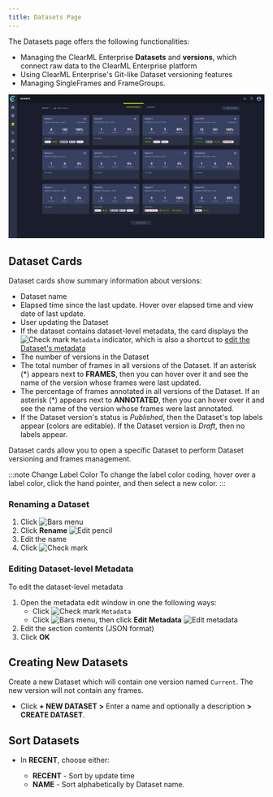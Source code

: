 ```yaml
---
title: Datasets Page
---
```


The Datasets page offers the following functionalities: 
* Managing the ClearML Enterprise **Datasets** and **versions**, which connect raw data to the ClearML Enterprise platform
* Using ClearML Enterprise's Git-like Dataset versioning features
* Managing SingleFrames and FrameGroups.


![image](../../img/hyperdatasets/datasets_01.png)

## Dataset Cards

Dataset cards show summary information about versions: 
* Dataset name
* Elapsed time since the last update. Hover over elapsed time and view date of last update.
* User updating the Dataset
* If the dataset contains dataset-level metadata, the card displays the <img src="/docs/latest/icons/ico-status-completed.svg" alt="Check mark" className="icon size-md space-sm" /> 
    `Metadata` indicator, which is also a shortcut to [edit the Dataset's metadata](#editing-dataset-level-metadata) 
* The number of versions in the Dataset
* The total number of frames in all versions of the Dataset. If an asterisk (\*) appears next to **FRAMES**, then you can hover over it and see the name of the version whose frames were last updated.
* The percentage of frames annotated in all versions of the Dataset. If an asterisk (\*) appears next to **ANNOTATED**, then you can hover over it and see the name of the version whose frames were last annotated.
* If the Dataset version's status is *Published*, then the Dataset's top labels appear (colors are editable). If the 
  Dataset version is *Draft*, then no labels appear.

Dataset cards allow you to open a specific Dataset to perform Dataset versioning and frames management.

:::note Change Label Color
To change the label color coding, hover over a label color, click the hand pointer, and then select a new color.
:::

### Renaming a Dataset
1. Click <img src="/docs/latest/icons/ico-bars-menu.svg" alt="Bars menu" className="icon size-md space-sm" />
1. Click **Rename** <img src="/docs/latest/icons/ico-edit.svg" alt="Edit pencil" className="icon size-md space-sm" /> 
1. Edit the name 
1. Click <img src="/docs/latest/icons/ico-save.svg" alt="Check mark" className="icon size-md space-sm" /> 

### Editing Dataset-level Metadata
To edit the dataset-level metadata 
1. Open the metadata edit window in one the following ways:
    * Click <img src="/docs/latest/icons/ico-status-completed.svg" alt="Check mark" className="icon size-md space-sm" /> 
    `Metadata`
    * Click <img src="/docs/latest/icons/ico-bars-menu.svg" alt="Bars menu" className="icon size-md space-sm" />, then click **Edit Metadata** <img src="/docs/latest/icons/ico-metadata.svg" alt="Edit metadata" className="icon size-md space-sm" />
1. Edit the section contents (JSON format) 
1. Click **OK**

        


## Creating New Datasets

Create a new Dataset which will contain one version named `Current`. The new version will not contain any frames. 

* Click **+ NEW DATASET** **>** Enter a name and optionally a description **>** **CREATE DATASET**.


## Sort Datasets

* In **RECENT**, choose either:

    * **RECENT** - Sort by update time
    * **NAME** - Sort alphabetically by Dataset name.
  


